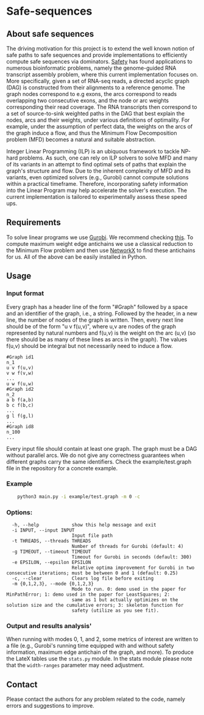 # Safe-sequences

## About safe sequences

The driving motivation for this project is to extend the well known notion of safe paths to safe sequences and provide implementations to efficiently compute safe sequences via dominators. [Safety](https://link.springer.com/chapter/10.1007/978-3-319-31957-5_11) has found applications to numerous bioinformatic problems, namely the genome-guided RNA transcript assembly problem, where this current implementation focuses on. More specifically, given a set of RNA-seq reads, a directed acyclic graph (DAG) is constructed from their alignments to a reference genome. The graph nodes correspond to e.g exons, the arcs correspond to reads overlapping two consecutive exons, and the node or arc weights corresponding their read coverage. The RNA transcripts then correspond to a set of source-to-sink weighted paths in the DAG that best explain the nodes, arcs and their weights, under various definitions of optimality. For example, under the assumption of perfect data, the weights on the arcs of the graph induce a flow, and thus the Minimum Flow Decomposition problem (MFD) becomes a natural and suitable abstraction.

Integer Linear Programming (ILP) is an ubiquous framework to tackle NP-hard problems. As such, one can rely on ILP solvers to solve MFD and many of its variants in an attempt to find optimal sets of paths that explain the graph's structure and flow. Due to the inherent complexity of MFD and its variants, even optimized solvers (e.g., Gurobi) cannot compute solutions within a practical timeframe. Therefore, incorporating safety information into the Linear Program may help accelerate the solver's execution. The current implementation is tailored to experimentally assess these speed ups.

## Requirements

To solve linear programs we use [Gurobi](https://www.gurobi.com/). We recommend checking [this](https://www.gurobi.com/academia/academic-program-and-licenses/).
To compute maximum weight edge antichains we use a classical reduction to the Minimum Flow problem and then use [NetworkX](https://networkx.org/) to find these antichains for us. All of the above can be easily installed in Python.

## Usage

### Input format

Every graph has a header line of the form "#Graph" followed by a space and an identifier of the graph, i.e., a string. Followed by the header, in a new line, the number of nodes of the graph is written. Then, every next line should be of the form "u v f(u,v)", where u,v are nodes of the graph represented by natural numbers and f(u,v) is the weight on the arc (u,v) (so there should be as many of these lines as arcs in the graph). The values f(u,v) should be integral but not necessarily need to induce a flow.

```text
#Graph id1
n_1
u v f(u,v)
v w f(v,w)
...
u w f(u,w)
#Graph id2
n_2
a b f(a,b)
b c f(b,c)
...
g l f(g,l)
...
#Graph id8
n_100
...
```

Every input file should contain at least one graph. The graph must be a DAG without parallel arcs.
We do not give any correctness guarantees when different graphs carry the same identifiers.
Check the example/test.graph file in the repository for a concrete example.

### Example
```bash
    python3 main.py -i example/test.graph -m 0 -c
```

### Options:
```text
  -h, --help            show this help message and exit
  -i INPUT, --input INPUT
                        Input file path
  -t THREADS, --threads THREADS
                        Number of threads for Gurobi (default: 4)
  -g TIMEOUT, --timeout TIMEOUT
                        Timeout for Gurobi in seconds (default: 300)
  -e EPSILON, --epsilon EPSILON
                        Relative optima improvement for Gurobi in two consecutive iterations; must be between 0 and 1 (default: 0.25)
  -c, --clear           Clears log file before exiting
  -m {0,1,2,3}, --mode {0,1,2,3}
                        Mode to run. 0: demo used in the paper for MinPathError; 1: demo used in the paper for LeastSquares; 2:
                        same as 1 but actually optimizes on the solution size and the cumulative errors; 3: skeleton function for
                        safety (utilize as you see fit).
```

### Output and results analysis'
When running with modes 0, 1, and 2, some metrics of interest are written to a file (e.g., Gurobi's running time equipped with and without safety information, maximum edge antichain of the graph, and more). To produce the LateX tables use the `stats.py` module. In the stats module please note that the `width-ranges` parameter may need adjustment.

## Contact

Please contact the authors for any problem related to the code, namely errors and suggestions to improve.
